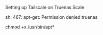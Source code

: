 Setting up Tailscale on Truenas Scale

sh: 467: apt-get: Permission denied truenas

chmod +x /usr/bin/apt*
